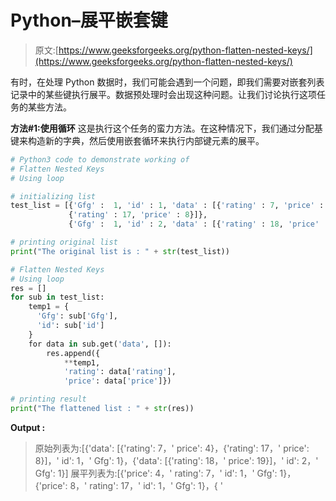 # Python–展平嵌套键

> 原文:[https://www.geeksforgeeks.org/python-flatten-nested-keys/](https://www.geeksforgeeks.org/python-flatten-nested-keys/)

有时，在处理 Python 数据时，我们可能会遇到一个问题，即我们需要对嵌套列表记录中的某些键执行展平。数据预处理时会出现这种问题。让我们讨论执行这项任务的某些方法。

**方法#1:使用循环**
这是执行这个任务的蛮力方法。在这种情况下，我们通过分配基键来构造新的字典，然后使用嵌套循环来执行内部键元素的展平。

```py
# Python3 code to demonstrate working of 
# Flatten Nested Keys
# Using loop

# initializing list
test_list = [{'Gfg' :  1, 'id' : 1, 'data' : [{'rating' : 7, 'price' : 4},
             {'rating' : 17, 'price' : 8}]}, 
             {'Gfg' :  1, 'id' : 2, 'data' : [{'rating' : 18, 'price' : 19}]}]

# printing original list
print("The original list is : " + str(test_list))

# Flatten Nested Keys
# Using loop
res = []
for sub in test_list:
    temp1 = {
      'Gfg': sub['Gfg'],
      'id': sub['id']
    }
    for data in sub.get('data', []):
        res.append({
            **temp1,
            'rating': data['rating'],
            'price': data['price']})

# printing result 
print("The flattened list : " + str(res)) 
```

**Output :**

> 原始列表为:[{'data': [{'rating': 7，' price': 4}，{'rating': 17，' price': 8}]，' id': 1，' Gfg': 1}，{'data': [{'rating': 18，' price': 19}]，' id': 2，' Gfg': 1}]
> 展平列表为:[{'price': 4，' rating': 7，' id': 1，' Gfg': 1}，{'price': 8，' rating': 17，' id': 1，' Gfg': 1}，{ '